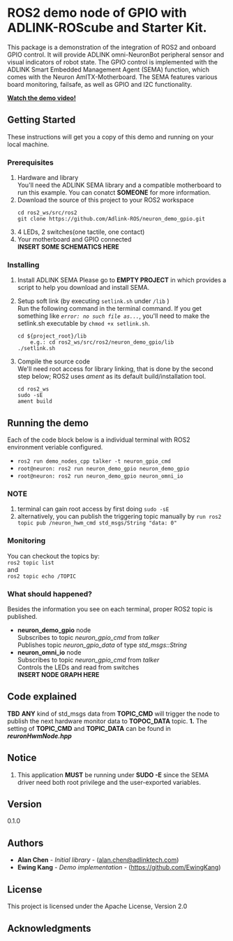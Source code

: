 # ROS2 demo node of GPIO with ADLINK-ROScube and Starter Kit.
This package is a demonstration of the integration of ROS2 and onboard GPIO control.
It will provide ADLINK omni-NeuronBot peripheral sensor and visual indicators of robot state.
The GPIO control is implemented with the ADLINK Smart Embedded Management Agent (SEMA) function, which comes with the Neuron AmITX-Motherboard.
The SEMA features various board monitoring, failsafe, as well as GPIO and I2C functionality.

**[Watch the demo video!](https://youtu.be/gpo7qE80okU)**

## Getting Started
These instructions will get you a copy of this demo and running on your local machine.

### Prerequisites  
1. Hardware and library  
You'll need the ADLINK SEMA library and a compatible motherboard to run this example. You can conatct **SOMEONE** for more information.
2. Download the source of this project to your ROS2 workspace  
    ```
    cd ros2_ws/src/ros2
    git clone https://github.com/Adlink-ROS/neuron_demo_gpio.git
    ```  
3. 4 LEDs, 2 switches(one tactile, one contact)
4. Your motherboard and GPIO connected  
**INSERT SOME SCHEMATICS HERE**  

### Installing
1. Install ADLINK SEMA
Please go to **EMPTY PROJECT** in which provides a script to help you download and install SEMA.

2. Setup soft link (by executing `setlink.sh` under `/lib` )  
Run the following command in the terminal command. If you get something like _`error: no such file as...`_, you'll need to make the setlink.sh executable by `chmod +x setlink.sh`.
    ```
    cd ${project_root}/lib
        e.g.: cd ros2_ws/src/ros2/neuron_demo_gpio/lib
    ./setlink.sh
    ```  
      

3. Compile the source code  
We'll need root access for library linking, that is done by the second step below; ROS2 uses _ament_ as its default build/installation tool.
    ```
    cd ros2_ws
    sudo -sE
    ament build
    ```  
  
## Running the demo
Each of the code block below is a individual terminal with ROS2 environment veriable configured.
* `ros2 run demo_nodes_cpp talker -t neuron_gpio_cmd`
* `root@neuron: ros2 run neuron_demo_gpio neuron_demo_gpio`
* `root@neuron: ros2 run neuron_demo_gpio neuron_omni_io`  

### NOTE
1. terminal can gain root access by first doing `sudo -sE`
2. alternatively, you can publish the triggering topic manually by `run ros2 topic pub /neuron_hwm_cmd std_msgs/String "data: 0"`

### Monitoring
You can checkout the topics by:  
`ros2 topic list`  
and  
`ros2 topic echo /TOPIC`

### What should happened?
Besides the information you see on each terminal, proper ROS2 topic is published. 
* **neuron_demo_gpio** node  
Subscribes to topic _neuron_gpio_cmd_ from _talker_  
Publishes topic _neuron_gpio_data_ of type _std_msgs::String_  
* **neuron_omni_io** node  
Subscribes to topic _neuron_gpio_cmd_ from _talker_  
Controls the LEDs and read from switches  
**INSERT NODE GRAPH HERE**


## Code explained
****TBD****
**ANY** kind of std_msgs data from **TOPIC_CMD** will trigger the node to
publish the next hardware monitor data to **TOPOC_DATA** topic.
**1.** The setting of **TOPIC_CMD** and **TOPIC_DATA** can be found in ***reuronHwmNode.hpp***

## Notice
1. This application **MUST** be running under **SUDO -E** since the SEMA driver need both root privilege and the user-exported variables.


## Version
0.1.0

## Authors
* **Alan Chen** - *Initial library* - (alan.chen@adlinktech.com)
* **Ewing Kang** - *Demo implementation* - (https://github.com/EwingKang)

## License
This project is licensed under the Apache License, Version 2.0

## Acknowledgments
